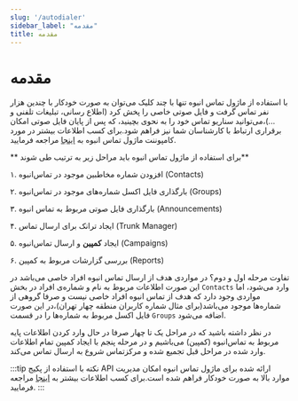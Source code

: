 ```yaml
---
slug: '/autodialer'
sidebar_label: "مقدمه"
title: مقدمه
---
```



# مقدمه

با استفاده از ماژول تماس انبوه تنها با چند کلیک می‌توان به صورت خودکار با چندین‌ هزار نفر تماس گرفت و فایل صوتی خاصی را پخش کرد
(اطلاع رسانی، تبلیغات تلفنی و ...)،می‌توانید سناریو تماس خود را به نحوی بچینید، که پس از پایان فایل صوتی امکان برقراری ارتباط
با کارشناسان شما نیز فراهم شود.برای کسب اطلاعات بیشتر در مورد کامپوننت ماژول تماس‌ انبوه به [اینجا](/pbx/pbx-menu/dialplan/components/autodialer_route/) مراجعه فرمایید.

** برای استفاده از ماژول تماس انبوه باید مراحل زیر به ترتیب طی شوند**

۱. افزودن شماره مخاطبین موجود در تماس‌انبوه (Contacts)

۲. بارگذاری فایل اکسل شماره‌های موجود در تماس‌انبوه (Groups)

۳. بارگذاری فایل صوتی مربوط به تماس انبوه (Announcements)

۴. ایجاد ترانک برای ارسال تماس (Trunk Manager)

۵. ایجاد **کمپین** و ارسال تماس‌انبوه (Campaigns)

۶. بررسی گزارشات مربوط به کمپین (Reports)


تفاوت مرحله اول و دوم؟ در مواردی هدف از ارسال تماس انبوه افراد خاصی می‌باشد در این صورت اطلاعات مربوط به نام و شماره‌ی افراد در بخش `Contacts`
وارد می‌شود، اما مواردی وجود دارد که هدف از تماس انبوه افراد خاصی نیست و صرفا گروهی از شماره‌ها موجود می‌باشد(برای مثال شماره کاربران منطقه چهار تهران)،در این صورت فایل اکسل
مربوط به شماره‌ها را در قسمت `Groups` اضافه می‌شود.

در نظر داشته باشید که در مراحل یک تا چهار صرفا در حال وارد کردن اطلاعات پایه مربوط به تماس‌انبوه (کمپین) می‌باشیم و در مرحله پنجم با ایجاد کمپین تمام
اطلاعات وارد شده در مراحل قبل تجمیع شده و مرکزتماس شروع به ارسال تماس می‌کند.

:::tip نکته
با استفاده از پکیج API ارائه شده برای ماژول تماس انبوه امکان مدیریت موارد بالا به صورت خودکار فراهم‌ شده است.برای کسب اطلاعات بیشتر به [اینجا](../fa/developers/Autodialer_API/introautodialer/) مراجعه فرمایید.
:::

